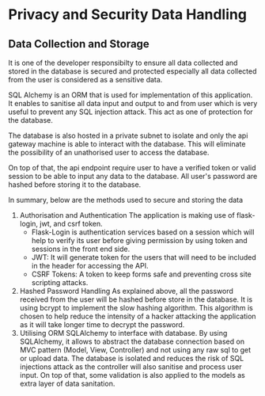 # Privacy and Security Data Handling
## Data Collection and Storage
It is one of the developer responsibilty to ensure all data collected and stored in the database is secured and protected especially all data collected from the user is considered as a sensitive data.

SQL Alchemy is an ORM that is used for implementation of this application. It enables to sanitise all data input and output to and from user which is very useful to prevent any SQL injection attack. This act as one of protection for the database.

The database is also hosted in a private subnet to isolate and only the api gateway machine is able to interact with the database. This will eliminate the possibility of an unathorised user to access the database.

On top of that, the api endpoint require user to have a verified token or valid session to be able to input any data to the database. All user's password are hashed before storing it to the database.

In summary, below are the methods used to secure and storing the data
1.  Authorisation and Authentication
    The application is making use of flask-login, jwt, and csrf token. 
    * Flask-Login is authentication services based on a session which will help to verify its user before giving permission by using token and sessions in the front end side.
    * JWT: It will generate token for the users that will need to be included in the header for accessing the API.
    * CSRF Tokens: A token to keep forms safe and preventing cross site scripting attacks.
2.  Hashed Password Handling
    As explained above, all the password received from the user will be hashed before store in the database. It is using bcrypt to implement the slow hashing algorithm. This algorithm is chosen to help reduce the intensity of a hacker attacking the application as it will take longer time to decrypt the password.
3.  Utilising ORM SQLAlchemy to interface with database. By     using SQLAlchemy, it allows to abstract the database connection based on MVC pattern (Model, View, Controller) and not using any raw sql to get or upload data. The database is isolated and reduces the risk of SQL injections attack as the controller will also sanitise and process user input. On top of that, some validation is also applied to the models as extra layer of data sanitation.